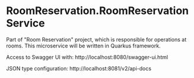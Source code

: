 # RoomReservation.RoomReservationService
Part of "Room Reservation" project, which is responsible for operations at rooms.
This microservice will be written in Quarkus framework.

Access to Swagger UI with: http://localhost:8080/swagger-ui.html

JSON type configuration: http://localhost:8081/v2/api-docs 